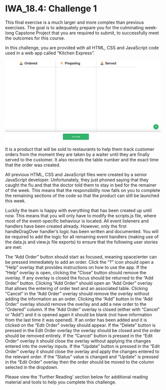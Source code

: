 # IWA_18.4: Challenge 1

This final exercise is a much larger and more complex than previous exercises. The goal is to adequately prepare you for the culminating week-long Capstone Project that you are required to submit, to successfully meet the outcomes for this course.

In this challenge, you are provided with all HTML, CSS and JavaScript code used in a web app called “Kitchen Express”.

![alt text](image.png)

It is a product that will be sold to restaurants to help them track customer orders from the moment they are taken by a waiter until they are finally served to the customer. It also records the table number and the exact time that the order was created.

All previous HTML, CSS and JavaScript files were created by a senior JavaScript developer. Unfortunately, they just phoned saying that they caught the flu and that the doctor told them to stay in bed for the remainer of the week. This means that the responsibility now falls on you to complete the remaining sections of the code so that the product can still be launched this week.

Luckily the team is happy with everything that has been created up until now. This means that you will only have to modify the scripts.js file, where most of the event-specific behaviour is located. All event listeners and handlers have been created already. However, only the first handleDragOver handler’s logic has been written and documented. You will be required to add the logic for all remaining event handlers (making use of the data.js and view.js file exports) to ensure that the following user stories are met:

The “Add Order” button should start as focused, meaning space/enter can be pressed immediately to add an order.
Click the “?” icon should open a “Help” overlay that provides instructions on how to use the app.
If the “Help” overlay is open, clicking the “Close” button should remove the overlay.
If any overlay is closed the focus should be returned to the “Add Order” button.
Clicking “Add Order” should open an “Add Order” overlay that allows the entering of order text and an associated table.
Clicking “Cancel” in the “Add Order” overlay should remove the overlay without adding the information as an order.
Clicking the “Add” button in the “Add Order” overlay should remove the overlay and add a new order to the “Ordered” column.
If the “Add Order” overlay is closed (either with “Cancel” or “Add”) and it is opened again it should be blank (not have information from the last time it was opened).
If an order has been added and it is clicked on the “Edit Order” overlay should appear.
If the “Delete” button is pressed in the Edit Order overlay the overlay should be closed and the order should be removed entirely.
If the “Cancel” button is pressed in the “Edit Order” overlay it should close the overlay without applying the changes entered into the overlay inputs.
If the “Update” button is pressed in the “Edit Order” overlay it should close the overlay and apply the changes entered to the relevant order.
If the “Status” value is changed and “Update” is pressed in the “Edit Order” overlay then the order should be moved to the column selected in the dropdown.
 

Please view the 'Further Reading' section below for additional reading material and tools to help you complete this challenge.